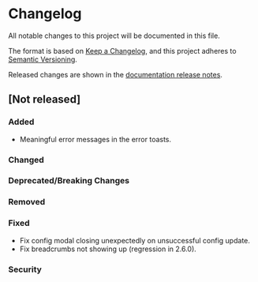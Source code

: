 # Changelog

All notable changes to this project will be documented in this file.

The format is based on [Keep a Changelog](https://keepachangelog.com/en/1.0.0/), and this project
adheres to [Semantic Versioning](https://semver.org/spec/v2.0.0.html).

Released changes are shown in the
[documentation release notes](docs/docs/getting-started/changelog.md).

## [Not released]

### Added
- Meaningful error messages in the error toasts.

### Changed

### Deprecated/Breaking Changes

### Removed

### Fixed
- Fix config modal closing unexpectedly on unsuccessful config update.
- Fix breadcrumbs not showing up (regression in 2.6.0).

### Security
